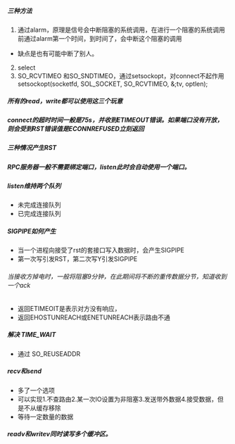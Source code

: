 ##### 三种方法
1. 通过alarm，原理是信号会中断阻塞的系统调用，在进行一个阻塞的系统调用前通过alarm第一个时间，到时间了，会中断这个阻塞的调用
- 缺点是也有可能中断了别人。
2. select
3. SO_RCVTIMEO 和SO_SNDTIMEO，通过setsockopt，对connect不起作用
setsockopt(socketfd, SOL_SOCKET, SO_RCVTIMEO, &;tv, optlen);

##### 所有的read，write都可以使用这三个玩意

##### connect的超时时间一般是75s，并收到ETIMEOUT错误。如果端口没有开放，则会受到RST错误值是ECONNREFUSED立刻返回

##### 三种情况产生RST

##### RPC服务器一般不需要绑定端口，listen此时会自动使用一个端口。

##### listen维持两个队列
- 未完成连接队列
- 已完成连接队列

##### SIGPIPE如何产生
- 当一个进程向接受了rst的套接口写入数据时，会产生SIGPIPE
- 第一次写引发RST，第二次写Y引发SIGPIPE

###### 当接收方掉电时，一般将阻塞9分钟，在此期间将不断的重传数据分节，知道收到一个ack
- 返回ETIMEOIT是表示对方没有响应，
- 返回EHOSTUNREACH或ENETUNREACH表示路由不通

##### 解决 TIME_WAIT
- 通过 SO_REUSEADDR

##### recv和send
- 多了一个选项
- 可以实现1.不查路由2.某一次IO设置为非阻塞3.发送带外数据4.接受数据，但是不从缓存移除
- 等待一定数量的数据

##### readv和writev同时读写多个缓冲区。
